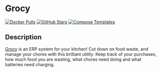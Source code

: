 # Grocy

[![Docker Pulls](https://img.shields.io/docker/pulls/linuxserver/grocy?style=flat-square&color=607D8B&label=docker%20pulls&logo=docker)](https://hub.docker.com/r/linuxserver/grocy)
[![GitHub Stars](https://img.shields.io/github/stars/linuxserver/docker-grocy?style=flat-square&color=607D8B&label=github%20stars&logo=github)](https://github.com/linuxserver/docker-grocy)
[![Compose Templates](https://img.shields.io/static/v1?style=flat-square&color=607D8B&label=compose&message=templates)](https://github.com/GhostWriters/DockSTARTer/tree/master/compose/.apps/grocy)

## Description

[Grocy](https://github.com/grocy/grocy) is an ERP system for your kitchen! Cut down on food waste, and manage your chores with this brilliant utility. Keep track of your purchases, how much food you are wasting, what chores need doing and what batteries need charging.
